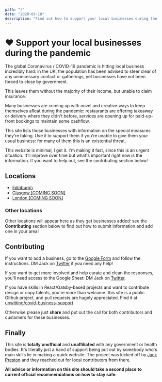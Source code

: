 ```yaml
---
path: "/"
date: "2020-03-18"
description: "Find out how to support your local businesses during the Coronavirus pandemic. For many independents in the UK this is an existential threat, and you can help."
---
```


# ❤️ Support your local businesses during the pandemic

The global Coronavirus / COVID-19 pandemic is hitting local business incredibly hard: in the UK, the population has been advised to steer clear of any unnecessary contact or gatherings, yet businesses have not been forced to close by government.

This leaves them without the majority of their income, but unable to claim insurance.

Many businesses are coming up with novel and creative ways to keep themselves afloat during the pandemic: restaurants are offering takeaway or delivery where they didn't before, services are opening up for paid-up-front bookings to maintain some cashflow.

This site lists those businesses with information on the special measures they're taking. Use it to support them if you're unable to give them your usual business: for many of them this is an existential threat.

This website is minimal, I get it. I'm making it fast, since this is an urgent situation. It'll improve over time but what's important right now is the information. If you want to help out, see the contributing section below!

## Locations

- [Edinburgh](/businesses/locations/edinburgh/)
- [Glasgow [COMING SOON]](/businesses/locations/glasgow/)
- [London [COMING SOON]](/businesses/locations/london/)

### Other locations

Other locations will appear here as they get businesses added: see the **Contributing** section below to find out how to submit information and add one in your area!

## Contributing

If you want to add a business, go to the [Google Form](https://forms.gle/BUokFtLLYLvXpz2DA) and follow the instructions. DM Jack on [Twitter](https://twitter.com/unwttng) if you need any help!

If you want to get more involved and help curate and clean the responses, you'll need access to the Google Sheet: DM Jack on [Twitter](https://twitter.com/unwttng).

If you have skills in React/Gatsby-based projects and want to contribute design or copy talents, you're _more_ than welcome: this site is a public Github project, and pull requests are hugely appreciated. Find it at [unwitting/covid-business-support](https://github.com/unwitting/covid-business-support).

Otherwise please just **share** and put out the call for both contributors and customers for these businesses.

## Finally

This site is **totally unofficial** and **unaffiliated** with any government or health bodies. It's literally just a hand of support being put out by somebody who's main skills lie in making a quick website. The project was kicked off by [Jack Preston](https://twitter.com/unwttng) and they reached out for local contributors from there.

**All advice or information on this site should take a second place to current official recommendations on how to stay safe**.
